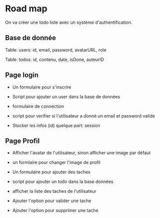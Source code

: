 # Road map

On va créer une todo liste avec un système d'authentification.

## Base de donnée

Table: users: id, email, password, avatarURL, role

Table: todos: id, contenu, date, isDone, auteurID

## Page login

- Un formulaire pour s'inscrire
- Script pour ajouter un user dans la base de données

- formulaire de connection
- script pour verifier si l'utilisateur a donné un email et password valide
- Stocker les infos (id) quelque part: session

## Page Profil

- Afficher l'avatar de l'utilisateur, sinon afficher une image par défaut
- un formlaire pour changer l'image de profil

- Un formulaire pour ajouter des taches
- script pour ajouter un todo dans la base données

- afficher la liste des taches de l'utilisateur
- Ajouter l'option pour valider une tache
- Ajouter l'option pour supprimer une tache